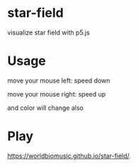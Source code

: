 # star-field
visualize star field with p5.js

# Usage
move your mouse left: speed down

move your mouse right: speed up

and color will change also

# Play
https://worldbiomusic.github.io/star-field/.
